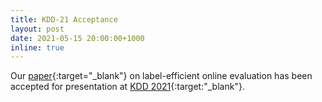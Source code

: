 ```yaml
---
title: KDD-21 Acceptance
layout: post
date: 2021-05-15 20:00:00+1000
inline: true
---
```


Our [paper](https://arxiv.org/abs/2006.06963){:target="\_blank"} on label-efficient online evaluation has been 
accepted for presentation at [KDD 2021](https://kdd.org/kdd2021/){:target:"\_blank"}.